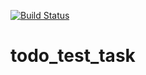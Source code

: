[![Build Status](https://circleci.com/gh/luftkluft/plantik.svg?branch=master)](https://circleci.com/gh/luftkluft/todo_test_task)
# todo_test_task
